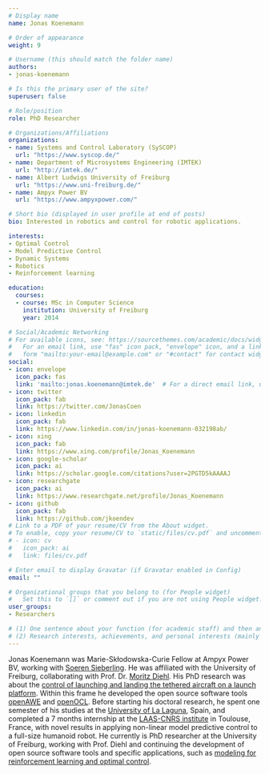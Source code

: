 ```yaml
---
# Display name
name: Jonas Koenemann

# Order of appearance
weight: 9

# Username (this should match the folder name)
authors:
- jonas-koenemann

# Is this the primary user of the site?
superuser: false

# Role/position
role: PhD Researcher

# Organizations/Affiliations
organizations:
- name: Systems and Control Laboratory (SySCOP)
  url: "https://www.syscop.de/"
- name: Department of Microsystems Engineering (IMTEK)
  url: "http://imtek.de/"
- name: Albert Ludwigs University of Freiburg
  url: "https://www.uni-freiburg.de/"
- name: Ampyx Power BV
  url: "https://www.ampyxpower.com/"

# Short bio (displayed in user profile at end of posts)
bio: Interested in robotics and control for robotic applications.

interests:
- Optimal Control
- Model Predictive Control
- Dynamic Systems
- Robotics
- Reinforcement learning

education:
  courses:
  - course: MSc in Computer Science
    institution: University of Freiburg
    year: 2014

# Social/Academic Networking
# For available icons, see: https://sourcethemes.com/academic/docs/widgets/#icons
#   For an email link, use "fas" icon pack, "envelope" icon, and a link in the
#   form "mailto:your-email@example.com" or "#contact" for contact widget.
social:
- icon: envelope
  icon_pack: fas
  link: 'mailto:jonas.koenemann@imtek.de'  # For a direct email link, use "mailto:test@example.org".
- icon: twitter
  icon_pack: fab
  link: https://twitter.com/JonasCoen
- icon: linkedin
  icon_pack: fab
  link: https://www.linkedin.com/in/jonas-koenemann-032198ab/
- icon: xing
  icon_pack: fab
  link: https://www.xing.com/profile/Jonas_Koenemann
- icon: google-scholar
  icon_pack: ai
  link: https://scholar.google.com/citations?user=2PGTD5kAAAAJ
- icon: researchgate
  icon_pack: ai
  link: https://www.researchgate.net/profile/Jonas_Koenemann
- icon: github
  icon_pack: fab
  link: https://github.com/jkoendev
# Link to a PDF of your resume/CV from the About widget.
# To enable, copy your resume/CV to `static/files/cv.pdf` and uncomment the lines below.  
# - icon: cv
#   icon_pack: ai
#   link: files/cv.pdf

# Enter email to display Gravatar (if Gravatar enabled in Config)
email: ""

# Organizational groups that you belong to (for People widget)
#   Set this to `[]` or comment out if you are not using People widget.  
user_groups:
- Researchers

# (1) One sentence about your function (for academic staff) and then another sentence about your role(s) within the training network
# (2) Research interests, achievements, and personal interests (mainly for researchers)
---
```


Jonas Koenemann was Marie-Skłodowska-Curie Fellow at Ampyx Power BV, working with [Soeren Sieberling](/authors/soeren-sieberling). He was affiliated with the University of Freiburg, collaborating with Prof. Dr. [Moritz Diehl](/authors/moritz-diehl/). His PhD research was about the [control of launching and landing the tethered aircraft on a launch platform](/project/esr09/). Within this frame he developed the open source software tools [openAWE](https://github.com/openawe/openawe) and [openOCL](https://openocl.org/). Before starting his doctoral research, he spent one semester of his studies at the [University of La Laguna](https://www.ull.es/en/), Spain, and completed a 7 months internship at the [LAAS-CNRS institute](https://www.laas.fr/public/en) in Toulouse, France, with novel results in applying non-linear model predictive control to a full-size humanoid robot. He currently is PhD researcher at the University of Freiburg, working with Prof. Diehl and continuing the development of open source software tools and specific applications, such as [modeling for reinforcement learning and optimal control](https://medium.com/@JonasCoen/modeling-for-reinforcement-learning-and-optimal-control-double-pendulum-on-a-cart-394f46b7ec7e).
